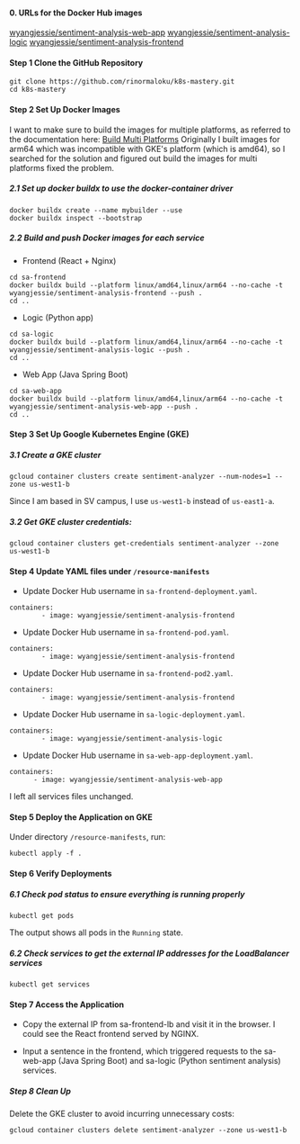 #### 0. URLs for the Docker Hub images
[wyangjessie/sentiment-analysis-web-app](https://hub.docker.com/repository/docker/wyangjessie/sentiment-analysis-web-app/general)
[wyangjessie/sentiment-analysis-logic](https://hub.docker.com/repository/docker/wyangjessie/sentiment-analysis-logic/general)
[wyangjessie/sentiment-analysis-frontend](https://hub.docker.com/repository/docker/wyangjessie/sentiment-analysis-frontend/general)


#### Step 1 Clone the GitHub Repository
```
git clone https://github.com/rinormaloku/k8s-mastery.git
cd k8s-mastery
```


#### Step 2 Set Up Docker Images
I want to make sure to build the images for multiple platforms, as referred to the documentation here: [Build Multi Platforms](https://docs.docker.com/build/building/multi-platform/)
Originally I built images for arm64 which was incompatible with GKE's platform (which is amd64), so I searched for the solution and figured out build the images for multi platforms fixed the problem.

##### 2.1 Set up docker buildx to use the docker-container driver
```
docker buildx create --name mybuilder --use
docker buildx inspect --bootstrap
```

##### 2.2 Build and push Docker images for each service
- Frontend (React + Nginx)
```
cd sa-frontend
docker buildx build --platform linux/amd64,linux/arm64 --no-cache -t wyangjessie/sentiment-analysis-frontend --push .
cd ..
```

- Logic (Python app)
```
cd sa-logic
docker buildx build --platform linux/amd64,linux/arm64 --no-cache -t wyangjessie/sentiment-analysis-logic --push .
cd ..
```

- Web App (Java Spring Boot)
```
cd sa-web-app
docker buildx build --platform linux/amd64,linux/arm64 --no-cache -t wyangjessie/sentiment-analysis-web-app --push .
cd ..
```


#### Step 3 Set Up Google Kubernetes Engine (GKE)
##### 3.1 Create a GKE cluster
```
gcloud container clusters create sentiment-analyzer --num-nodes=1 --zone us-west1-b
```

Since I am based in SV campus, I use `us-west1-b` instead of `us-east1-a`.

##### 3.2 Get GKE cluster credentials:
```
gcloud container clusters get-credentials sentiment-analyzer --zone us-west1-b
```

#### Step 4 Update YAML files under `/resource-manifests`
- Update Docker Hub username in `sa-frontend-deployment.yaml`.
```
containers:
        - image: wyangjessie/sentiment-analysis-frontend
```

- Update Docker Hub username in `sa-frontend-pod.yaml`.
```
containers:
        - image: wyangjessie/sentiment-analysis-frontend
```

- Update Docker Hub username in `sa-frontend-pod2.yaml`.
```
containers:
        - image: wyangjessie/sentiment-analysis-frontend
```

- Update Docker Hub username in `sa-logic-deployment.yaml`.
```
containers:
        - image: wyangjessie/sentiment-analysis-logic
```

- Update Docker Hub username in `sa-web-app-deployment.yaml`.
```
containers:
      - image: wyangjessie/sentiment-analysis-web-app
```

I left all services files unchanged.

#### Step 5 Deploy the Application on GKE
Under directory `/resource-manifests`, run: 
```
kubectl apply -f .
```

####  Step 6 Verify Deployments
##### 6.1 Check pod status to ensure everything is running properly
```
kubectl get pods
```
The output shows all pods in the `Running` state.

##### 6.2 Check services to get the external IP addresses for the LoadBalancer services
```
kubectl get services
```


#### Step 7 Access the Application
- Copy the external IP from sa-frontend-lb and visit it in the browser. I could see the React frontend served by NGINX.

- Input a sentence in the frontend, which triggered requests to the sa-web-app (Java Spring Boot) and sa-logic (Python sentiment analysis) services.


##### Step 8 Clean Up
Delete the GKE cluster to avoid incurring unnecessary costs:
```
gcloud container clusters delete sentiment-analyzer --zone us-west1-b
```